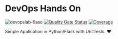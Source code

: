 # DevOps Hands On

![devopslab-9aso](https://github.com/jtsato/devopslab-9aso/actions/workflows/pipeline.yml/badge.svg) [![Quality Gate Status](https://sonarcloud.io/api/project_badges/measure?project=jtsato_devopslab-9aso&metric=alert_status)](https://sonarcloud.io/summary/new_code?id=jtsato_devopslab-9aso) [![Coverage](https://sonarcloud.io/api/project_badges/measure?project=jtsato_devopslab-9aso&metric=coverage)](https://sonarcloud.io/summary/new_code?id=jtsato_devopslab-9aso)

Simple Application in Python/Flask with UnitTests. :heart:
